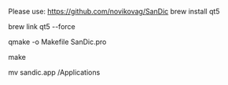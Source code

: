 Please use: https://github.com/novikovag/SanDic
brew install qt5

brew link qt5 --force

qmake -o Makefile SanDic.pro

make

mv sandic.app /Applications

